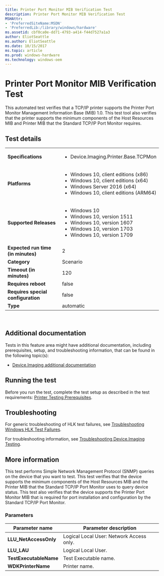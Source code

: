 ```yaml
---
title: Printer Port Monitor MIB Verification Test
description: Printer Port Monitor MIB Verification Test
MSHAttr:
- 'PreferredSiteName:MSDN'
- 'PreferredLib:/library/windows/hardware'
ms.assetid: cbf0ca0e-dd71-4793-a414-f44d7527a1a3
author: EliotSeattle
ms.author: EliotSeattle
ms.date: 10/15/2017
ms.topic: article
ms.prod: windows-hardware
ms.technology: windows-oem
---
```


# <span id="p_hlk_test.d992ff6e-f739-4523-ae89-ea761c266111"></span>Printer Port Monitor MIB Verification Test


This automated test verifies that a TCP/IP printer supports the Printer Port Monitor Management Information Base (MIB) 1.0. This test tool also verifies that the printer supports the minimum components of the Host Resources MIB and Printer MIB that the Standard TCP/IP Port Monitor requires.

## Test details
|||
|---|---|
| **Specifications**  | <ul><li>Device.Imaging.Printer.Base.TCPMon</li></ul> |  
| **Platforms**   | <ul><li>Windows 10, client editions (x86)</li><li>Windows 10, client editions (x64)</li><li>Windows Server 2016 (x64)</li><li>Windows 10, client editions (ARM64)</li></ul> |
| **Supported Releases** | <ul><li>Windows 10</li><li>Windows 10, version 1511</li><li>Windows 10, version 1607</li><li>Windows 10, version 1703</li><li>Windows 10, version 1709</li></ul> |
|**Expected run time (in minutes)**| 2 |
|**Category**| Scenario |
|**Timeout (in minutes)**| 120 |
|**Requires reboot**| false |
|**Requires special configuration**| false |
|**Type**| automatic |

 

## <span id="Additional_documentation"></span><span id="additional_documentation"></span><span id="ADDITIONAL_DOCUMENTATION"></span>Additional documentation


Tests in this feature area might have additional documentation, including prerequisites, setup, and troubleshooting information, that can be found in the following topic(s):

-   [Device.Imaging additional documentation](device-imaging-additional-documentation.md)

## <span id="Running_the_test"></span><span id="running_the_test"></span><span id="RUNNING_THE_TEST"></span>Running the test


Before you run the test, complete the test setup as described in the test requirements: [Printer Testing Prerequisites](printer-testing-prerequisites.md).

## <span id="Troubleshooting"></span><span id="troubleshooting"></span><span id="TROUBLESHOOTING"></span>Troubleshooting


For generic troubleshooting of HLK test failures, see [Troubleshooting Windows HLK Test Failures](..\user\troubleshooting-windows-hlk-test-failures.md).

For troubleshooting information, see [Troubleshooting Device.Imaging Testing](troubleshooting-deviceimaging-testing.md).

## <span id="More_information"></span><span id="more_information"></span><span id="MORE_INFORMATION"></span>More information


This test performs Simple Network Management Protocol (SNMP) queries on the device that you want to test. This test verifies that the device supports the minimum components of the Host Resources MIB and the Printer MIB that the Standard TCP/IP Port Monitor uses to query device status. This test also verifies that the device supports the Printer Port Monitor MIB that is required for port installation and configuration by the Standard TCP/IP Port Monitor.

### <span id="Parameters"></span><span id="parameters"></span><span id="PARAMETERS"></span>Parameters

| Parameter name         | Parameter description                    |
|------------------------|------------------------------------------|
| **LLU\_NetAccessOnly** | Logical Local User: Network Access only. |
| **LLU\_LAU**           | Logical Local User.                      |
| **TestExecutableName** | Test Executable name.                    |
| **WDKPrinterName**     | Printer name.                            |

 

 

 






